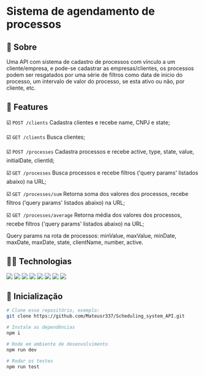# Sistema de agendamento de processos

## :link: Sobre

Uma API com sistema de cadastro de processos com vinculo a um cliente/empresa, e pode-se cadastrar as empresas/clientes, os processos podem ser resgatados por uma série de filtros como data de inicio do processo, um intervalo de valor do processo, se esta ativo ou não, por cliente, etc.

## :hammer: Features

:ballot_box_with_check: `POST /clients` Cadastra clientes e recebe name, CNPJ e state;

:ballot_box_with_check: `GET /clients` Busca clientes;

:ballot_box_with_check: `POST /processes` Cadastra processos e recebe active, type, state, value, initialDate, clientId;

:ballot_box_with_check: `GET /processes` Busca processos e recebe filtros ('query params' listados abaixo) na URL; 

:ballot_box_with_check: `GET /processes/sum` Retorna soma dos valores dos processos, recebe filtros ('query params' listados abaixo) na URL;

:ballot_box_with_check: `GET /processes/average` Retorna média dos valores dos processos, recebe filtros ('query params' listados abaixo) na URL;

Query params na rota de processos: minValue, maxValue, minDate, maxDate, maxDate, state, clientName, number, active.

## :woman_technologist: Technologias
<div>
    <img src="https://img.shields.io/badge/typescript-3178C6?style=for-the-badge&logo=typescript&logoColor=black" />
    <img src="https://img.shields.io/badge/ts node-3178C6?style=for-the-badge&logo=ts node&logoColor=000000" />
    <img src="https://img.shields.io/badge/node.js-363636?style=for-the-badge&logo=node.js&logoColor=339933"/>
    <img src="https://img.shields.io/badge/prettier-F7B93E?style=for-the-badge&logo=prettier&logoColor=000000"/>
    <img src="https://img.shields.io/badge/jest-C21325?style=for-the-badge&logo=jest&logoColor=000000"/>
    <img src="https://img.shields.io/badge/supertest-141526?style=for-the-badge&logo=jest&logoColor=ffffff"/>
    <img src="https://img.shields.io/badge/joi-000000?style=for-the-badge&logo=joi&logoColor=ffffff"/>
    <img src="https://img.shields.io/badge/heroku-430098?style=for-the-badge&logo=heroku&logoColor=ffffff"/>
</div>

## :tada: Inicialização

```bash
# Clone esse repositório, exemplo:
git clone https://github.com/Mateusr337/Scheduling_system_API.git

# Instale as dependências
npm i

# Rode em ambiente de desenvolvimento
npm run dev

# Rodar os testes
npm run test
```
